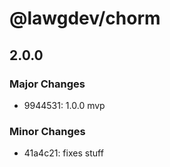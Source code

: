 # @lawgdev/chorm

## 2.0.0

### Major Changes

- 9944531: 1.0.0 mvp

### Minor Changes

- 41a4c21: fixes stuff
